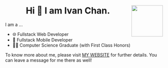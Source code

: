 <h1 align='center'>Hi 👋 I am Ivan Chan.  <img src="https://github.com/IvanENERGY/IvanENERGY/assets/90034836/acfe849e-3a52-43ac-8058-8356f7d7873f" align="right" clear="left" width=100 height=100/></h1>

<p align='left'>I am a ... </p>
<ul align='left'><li>🌐 Fullstack Web Developer</li>  <li>📱 Fullstack Mobile Developer</li>  <li>👨‍🎓 Computer Science Graduate (with First Class Honors)</li></ul>
<p align='left'>To know more about me, please visit <a href="https://ivanenergy.github.io/">MY WEBSITE</a> for further details. You can leave a message  for me there as well! </p>

